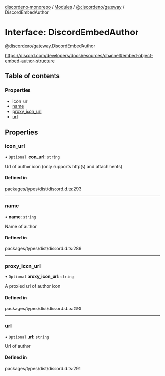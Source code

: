 [discordeno-monorepo](../README.md) / [Modules](../modules.md) / [@discordeno/gateway](../modules/discordeno_gateway.md) / DiscordEmbedAuthor

# Interface: DiscordEmbedAuthor

[@discordeno/gateway](../modules/discordeno_gateway.md).DiscordEmbedAuthor

https://discord.com/developers/docs/resources/channel#embed-object-embed-author-structure

## Table of contents

### Properties

- [icon_url](discordeno_gateway.DiscordEmbedAuthor.md#icon_url)
- [name](discordeno_gateway.DiscordEmbedAuthor.md#name)
- [proxy_icon_url](discordeno_gateway.DiscordEmbedAuthor.md#proxy_icon_url)
- [url](discordeno_gateway.DiscordEmbedAuthor.md#url)

## Properties

### icon_url

• `Optional` **icon_url**: `string`

Url of author icon (only supports http(s) and attachments)

#### Defined in

packages/types/dist/discord.d.ts:293

---

### name

• **name**: `string`

Name of author

#### Defined in

packages/types/dist/discord.d.ts:289

---

### proxy_icon_url

• `Optional` **proxy_icon_url**: `string`

A proxied url of author icon

#### Defined in

packages/types/dist/discord.d.ts:295

---

### url

• `Optional` **url**: `string`

Url of author

#### Defined in

packages/types/dist/discord.d.ts:291
